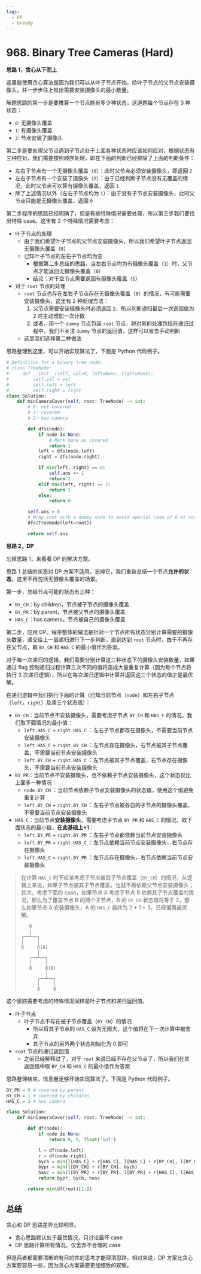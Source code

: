 ```yaml
---
tags:
  - DP
  - Greedy
---
```


# 968. Binary Tree Cameras (Hard)

**思路 1，贪心从下而上**

这里能使用贪心算法是因为我们可以从叶子节点开始，给叶子节点的父节点安装摄像头，并一步步往上推出需要安装摄像头的最小数量。

解题思路的第一步是要推算一个节点能有多少种状态，这道题每个节点存在 3 种状态：

- `0`: 无摄像头覆盖
- `1`: 有摄像头覆盖
- `2`: 节点安装了摄像头

第二步是要处理父节点遇到子节点处于上面各种状态时应该如何应对，根据状态有三种应对，我们需要按照顺序处理，即在下面的判断已经排除了上面的判断条件：

- 左右子节点有一个无摄像头覆盖（`0`）：此时父节点必须安装摄像头，即返回 `2`
- 左右子节点有一个安装了摄像头（`2`）：由于已经判断子节点没有无覆盖的情况，此时父节点可以算有摄像头覆盖，返回 `1`
- 除了上述情况以外（左右子节点均为 `1`）：由于没有子节点安装摄像头，此时父节点只能是无摄像头覆盖，返回 `0`

第二步程序的思路已经明确了，但是有些特殊情况需要处理，所以第三步我们要找出特殊 case。这里有 2 个特殊情况需要考虑：

- 叶子节点的处理
  - 由于我们希望叶子节点的父节点安装摄像头，所以我们希望叶子节点返回无摄像头覆盖（`0`）
  - 已知叶子节点的左右子节点均为空
    - 根据第二步总结的思路，当左右节点均为有摄像头覆盖（`1`）时，父节点才能返回无摄像头覆盖（`0`）
    - 结论：对于空节点需要返回有摄像头覆盖（`1`）
- 对于 `root` 节点的处理
  - `root` 节点也存在左右子节点存在无摄像头覆盖（`0`）的情况，有可能需要安装摄像头，这里有 2 种处理方法：
    1. 父节点需要安装摄像头时必须返回 `2`，所以判断递归最后一次返回值为 2 时主动增加一次计数
    2. 或者，用一个 `dummy` 节点包装 `root` 节点，将对其的处理包括在递归过程中，我们不关注 `dummy` 节点的返回值，这样可以省去手动判断
  - 这里我们选择第二种做法

思路整理到这里，可以开始实现算法了，下面是 Python 代码例子。

```python
# Definition for a binary tree node.
# class TreeNode:
#     def __init__(self, val=0, left=None, right=None):
#         self.val = val
#         self.left = left
#         self.right = right
class Solution:
    def minCameraCover(self, root: TreeNode) -> int:
        # 0: not covered
        # 1: covered
        # 2: has camera

        def dfs(node):
            if node is None:
                # Mark none as covered
                return 1
            left = dfs(node.left)
            right = dfs(node.right)

            if min(left, right) == 0:
                self.ans += 1
                return 2
            elif max(left, right) == 2:
                return 1
            else:
                return 0

        self.ans = 0
        # Wrap root with a dummy node to avoid special case of 0 at root.
        dfs(TreeNode(left=root))

        return self.ans
```

**思路 2，DP**

忘掉思路 1，来看看 DP 的解决方案。

思路 1 总结的状态对 DP 方案不适用，忘掉它，我们重新总结一个节点**允许的状态**，这里不再包括无摄像头覆盖的场景。

第一步，总结节点可能的状态有三种：

- `BY_CH`：by children，节点被子节点的摄像头覆盖
- `BY_PR`：by parent，节点被父节点的摄像头覆盖
- `HAS_C`：has camera，节点被自己的摄像头覆盖

第二步，应用 DP。程序整体的做法是针对一个节点所有状态分别计算需要的摄像头数量，递交给上一层递归进行下一步判断，直到达到 `root` 节点时，由于不再存在父节点，取 `BY_CH` 和 `HAS_C` 的最小值作为答案。

对于每一次递归的逻辑，我们需要分别计算这三种状态下的摄像头安装数量，如果通过 flag 控制递归过程计算三次不同的值将造成大量重复计算（因为每个节点将执行 3 次递归逻辑），所以在每次递归逻辑中计算并返回这三个状态的值才是最优解。

在递归逻辑中我们执行下面的计算（已知当前节点（`node`）和左右子节点（`left`，`right`）及其三个状态值）：

- `BY_CH`：当前节点不安装摄像头，需要考虑子节点 `BY_CH` 和 `HAS_C` 的情况，我们取下面情况的最小值：
  - `left.HAS_C` + `right.HAS_C` ：左右子节点都存在摄像头，不需要当前节点安装摄像头
  - `left.HAS_C` + `right.BY_CH` ：左节点存在摄像头，右节点被其子节点覆盖，不需要当前节点安装摄像头
  - `left.BY_CH` + `right.HAS_C` ：左节点被其子节点覆盖，右节点存在摄像头，不需要当前节点安装摄像头
- `BY_PR`：当前节点不安装摄像头，也不依赖子节点安装摄像头，这个状态仅比上面多一种情况：
  - `node.BY_CH` ：当前节点依赖子节点安装摄像头的状态值，使用这个值避免重复计算
  - `left.BY_CH` + `right.BY_CH` ：左右子节点被各自的子节点的摄像头覆盖，不需要当前节点安装摄像头
- `HAS_C`：当前节点**安装摄像头**，需要考虑子节点 `BY_PR` 和 `HAS_C` 的情况，取下面状态的最小值，**在此基础上+1**：
  - `left.BY_PR` + `right.BY_PR` ：左右子节点都依赖当前节点安装摄像头
  - `left.BY_PR` + `right.HAS_C` ：左节点依赖当前节点安装摄像头，右节点存在摄像头
  - `left.HAS_C` + `right.BY_PR` ：左节点存在摄像头，右节点依赖当前节点安装摄像头

> 在计算 `HAS_C` 时不应该考虑子节点被其子节点覆盖（`BY_CH`）的情况，从逻辑上来说，如果子节点被其子节点覆盖，也就不再依赖父节点安装摄像头；其次，考虑下面的 case，如果节点 A 考虑子节点 B 依赖其子节点覆盖的情况，那么为了覆盖节点 B 的两个子节点，B 的 `BY_CH` 状态值将等于 2，那么如果节点 A 安装摄像头，A 的 `HAS_C` 最终为 2 + 1 = 3，已经偏离最优解。
>
> ```
>    O
>    │
> ┌──┴──┐
> │     │
> O     O(A)
>       │
>    ┌──┴──┐
>    │     │
>    O     O(B)
>          │
>       ┌──┴──┐
>       │     │
>       O     O
> ```

这个思路需要考虑的特殊情况同样是叶子节点和递归返回值。

- 叶子节点
  - 叶子节点不存在被子节点覆盖（`BY_CH`）的情况
    - 所以将其子节点的 `HAS_C` 设为无限大，这个值将在下一次计算中被舍弃
    - 其子节点的另外两个状态初始化为 0 即可
- `root` 节点的递归返回值
  - 之前已经解释过了，对于 `root` 来说已经不存在父节点了，所以我们在其返回值中取 `BY_CH` 和 `HAS_C` 的最小值作为答案

思路整理结束，信息量足够开始实现算法了。下面是 Python 代码例子。

```python
BY_PR = 0 # covered by parent
BY_CH = 1 # covered by children
HAS_C = 2 # has camera

class Solution:
    def minCameraCover(self, root: TreeNode) -> int:

        def df(node):
            if node is None:
                return 0, 0, float('inf')

            l = df(node.left)
            r = df(node.right)
            bych = min(l[HAS_C] + r[HAS_C], l[HAS_C] + r[BY_CH], l[BY_CH] + r[HAS_C])
            bypr = min(l[BY_CH] + r[BY_CH], bych)
            hasc = min(l[BY_PR] + r[BY_PR], l[BY_PR] + r[HAS_C], l[HAS_C] + r[BY_PR]) + 1
            return bypr, bych, hasc

        return min(df(root)[1:])
```

## 总结

贪心和 DP 思路差异比较明显。

- 贪心思路默认处于最优情况，只讨论最坏 case
- DP 思路计算所有情况，仅舍弃不合理的 case

但是两者都需要清晰的有目的性的思考才能理清思路，相对来说，DP 方案比贪心方案要容易一些，因为贪心方案需要更加细致的观察。
